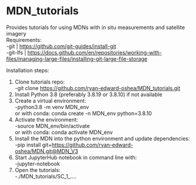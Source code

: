 # MDN_tutorials<br/> 
Provides tutorials for using MDNs with in situ measurements and satellite imagery<br/> 
Requirements:<br/> 
	-git     | https://github.com/git-guides/install-git <br/> 
	-git-lfs | https://docs.github.com/en/repositories/working-with-files/managing-large-files/installing-git-large-file-storage <br/> 
	
	
Installation steps:<br/> 
1. Clone tutorials repo: <br/> 
	-git clone https://github.com/ryan-edward-oshea/MDN_tutorials.git<br/> 
2. Install Python 3.8 (preferably 3.8.19 or 3.8.10) if not available<br/> 
3. Create a virtual environment: <br/> 
	-python3.8 -m venv MDN_env<br/> 
	or with conda: conda create -n MDN_env python=3.8.10<br/> 
4. Activate the environment:<br/> 
	-source MDN_env/bin/activate<br/> 
	or with conda: conda activate MDN_env<br/> 
5. Install the MDN into the python environment and update dependencies:<br/> 
	-pip install git+https://github.com/ryan-edward-oshea/MDN.git@MDN_V3<br/> 
6. Start JupyterHub notebook in command line with: <br/> 
	-jupyter-notebook <br/> 
7. Open the tutorials: <br/> 
	-./MDN_tutorials/SC_1_.... <br/> 
